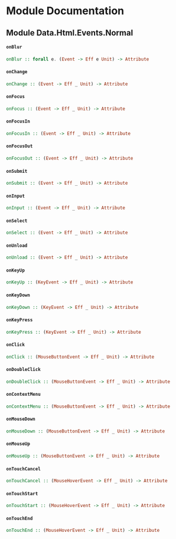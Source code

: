 # Module Documentation

## Module Data.Html.Events.Normal

#### `onBlur`

``` purescript
onBlur :: forall e. (Event -> Eff e Unit) -> Attribute
```


#### `onChange`

``` purescript
onChange :: (Event -> Eff _ Unit) -> Attribute
```


#### `onFocus`

``` purescript
onFocus :: (Event -> Eff _ Unit) -> Attribute
```


#### `onFocusIn`

``` purescript
onFocusIn :: (Event -> Eff _ Unit) -> Attribute
```


#### `onFocusOut`

``` purescript
onFocusOut :: (Event -> Eff _ Unit) -> Attribute
```


#### `onSubmit`

``` purescript
onSubmit :: (Event -> Eff _ Unit) -> Attribute
```


#### `onInput`

``` purescript
onInput :: (Event -> Eff _ Unit) -> Attribute
```


#### `onSelect`

``` purescript
onSelect :: (Event -> Eff _ Unit) -> Attribute
```


#### `onUnload`

``` purescript
onUnload :: (Event -> Eff _ Unit) -> Attribute
```


#### `onKeyUp`

``` purescript
onKeyUp :: (KeyEvent -> Eff _ Unit) -> Attribute
```


#### `onKeyDown`

``` purescript
onKeyDown :: (KeyEvent -> Eff _ Unit) -> Attribute
```


#### `onKeyPress`

``` purescript
onKeyPress :: (KeyEvent -> Eff _ Unit) -> Attribute
```


#### `onClick`

``` purescript
onClick :: (MouseButtonEvent -> Eff _ Unit) -> Attribute
```


#### `onDoubleClick`

``` purescript
onDoubleClick :: (MouseButtonEvent -> Eff _ Unit) -> Attribute
```


#### `onContextMenu`

``` purescript
onContextMenu :: (MouseButtonEvent -> Eff _ Unit) -> Attribute
```


#### `onMouseDown`

``` purescript
onMouseDown :: (MouseButtonEvent -> Eff _ Unit) -> Attribute
```


#### `onMouseUp`

``` purescript
onMouseUp :: (MouseButtonEvent -> Eff _ Unit) -> Attribute
```


#### `onTouchCancel`

``` purescript
onTouchCancel :: (MouseHoverEvent -> Eff _ Unit) -> Attribute
```


#### `onTouchStart`

``` purescript
onTouchStart :: (MouseHoverEvent -> Eff _ Unit) -> Attribute
```


#### `onTouchEnd`

``` purescript
onTouchEnd :: (MouseHoverEvent -> Eff _ Unit) -> Attribute
```




